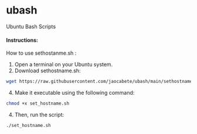 # ubash
Ubuntu Bash Scripts


#### Instructions:

How to use sethostanme.sh :

1. Open a terminal on your Ubuntu system.
2. Download sethostname.sh:
```bash
wget https://raw.githubusercontent.com/jaocabete/ubash/main/sethostname.sh
``` 
4. Make it executable using the following command:
```bash
chmod +x set_hostname.sh
```
4. Then, run the script:
```bash
./set_hostname.sh
```
